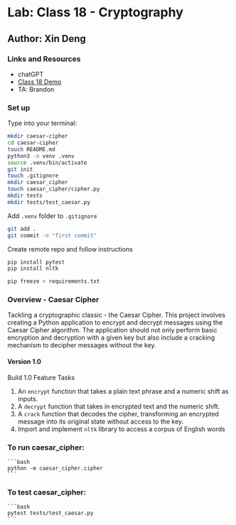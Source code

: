 # Lab: Class 18 - Cryptography

## Author: Xin Deng

### Links and Resources

- chatGPT
- [Class 18 Demo](https://github.com/codefellows/seattle-code-python-401d24/tree/main/class-18/demo/crypto)
- TA: Brandon

### Set up

Type into your terminal:

```bash
mkdir caesar-cipher
cd caesar-cipher
touch README.md
python3 -m venv .venv
source .venv/bin/activate
git init
touch .gitignore
mkdir caesar_cipher
touch caesar_cipher/cipher.py
mkdir tests
mkdir tests/test_caesar.py


```

Add `.venv` folder to `.gitignore`

```bash
git add .
git commit -m "first commit"
```

Create remote repo and follow instructions

```bash
pip install pytest
pip install nltk

pip freeze > requirements.txt

```

### Overview - Caesar Cipher

Tackling a cryptographic classic - the Caesar Cipher. This project involves creating a Python application to encrypt and decrypt messages using the Caesar Cipher algorithm. The application should not only perform basic encryption and decryption with a given key but also include a cracking mechanism to decipher messages without the key.

#### Version 1.0

Build 1.0 Feature Tasks

1. An `encrypt` function that takes a plain text phrase and a numeric shift as inputs.
2. A `decrypt` function that takes in encrypted text and the numeric shift.
3. A `crack` function that decodes the cipher, transforming an encrypted message into its original state without access to the key.
4. Import and implement `nltk` library to access a corpus of English words

### To run caesar_cipher:

    ```bash
    python -m caesar_cipher.cipher
    ```

### To test caesar_cipher:

    ```bash
    pytest tests/test_caesar.py
    ```
